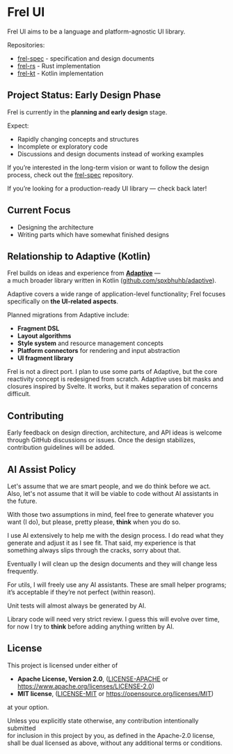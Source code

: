 # Frel UI

Frel UI aims to be a language and platform-agnostic UI library.

Repositories:

* [frel-spec](https://github.com/frel-ui/frel-spec) - specification and design documents
* [frel-rs](https://github.com/frel-ui/frel-rs) - Rust implementation
* [frel-kt](https://github.com/frel-ui/frel-kt) - Kotlin implementation

## Project Status: Early Design Phase

Frel is currently in the **planning and early design** stage.

Expect:

- Rapidly changing concepts and structures
- Incomplete or exploratory code
- Discussions and design documents instead of working examples

If you’re interested in the long-term vision or want to follow the design process,
check out the [frel-spec](https://github.com/frel-ui/frel-spec) repository.

If you’re looking for a production-ready UI library — check back later!

## Current Focus

- Designing the architecture
- Writing parts which have somewhat finished designs

## Relationship to Adaptive (Kotlin)

Frel builds on ideas and experience from [**Adaptive**](https://adaptive.fun) —  
a much broader library written in Kotlin ([github.com/spxbhuhb/adaptive](https://github.com/spxbhuhb/adaptive)).

Adaptive covers a wide range of application-level functionality; Frel focuses specifically on
**the UI-related aspects**.

Planned migrations from Adaptive include:

- **Fragment DSL**
- **Layout algorithms**
- **Style system** and resource management concepts
- **Platform connectors** for rendering and input abstraction
- **UI fragment library**

Frel is not a direct port. I plan to use some parts of Adaptive, but the core reactivity
concept is redesigned from scratch. Adaptive uses bit masks and closures inspired by Svelte.
It works, but it makes separation of concerns difficult.

## Contributing

Early feedback on design direction, architecture, and API ideas is welcome through
GitHub discussions or issues. Once the design stabilizes, contribution guidelines will be added.

## AI Assist Policy

Let's assume that we are smart people, and we do think before we act. Also, let's
not assume that it will be viable to code without AI assistants in the future.

With those two assumptions in mind, feel free to generate whatever you want (I do),
but please, pretty please, **think** when you do so.

I use AI extensively to help me with the design process. I do read what they generate
and adjust it as I see fit. That said, my experience is that something always slips
through the cracks, sorry about that.

Eventually I will clean up the design documents and they will change less frequently.

For utils, I will freely use any AI assistants. These are small helper programs;
it’s acceptable if they’re not perfect (within reason).

Unit tests will almost always be generated by AI.

Library code will need very strict review. I guess this will evolve over time, for
now I try to **think** before adding anything written by AI.

## License

This project is licensed under either of

- **Apache License, Version 2.0**, ([LICENSE-APACHE](LICENSE-APACHE) or <https://www.apache.org/licenses/LICENSE-2.0>)
- **MIT license**, ([LICENSE-MIT](LICENSE-MIT) or <https://opensource.org/licenses/MIT>)

at your option.

Unless you explicitly state otherwise, any contribution intentionally submitted  
for inclusion in this project by you, as defined in the Apache-2.0 license,  
shall be dual licensed as above, without any additional terms or conditions.